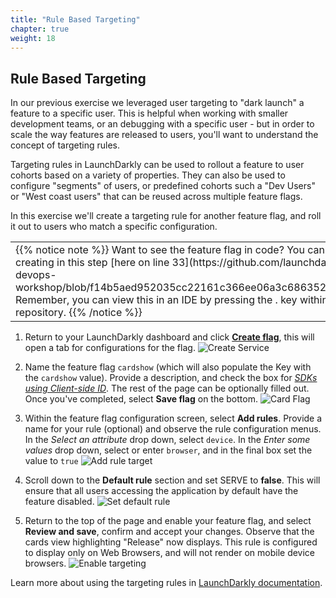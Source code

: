 ```yaml
---
title: "Rule Based Targeting"
chapter: true
weight: 18
---
```


## Rule Based Targeting

In our previous exercise we leveraged user targeting to "dark launch" a feature to a specific user. This is helpful when working with smaller development teams, or an debugging with a specific user - but in order to scale the way features are released to users, you'll want to understand the concept of targeting rules. 

Targeting rules in LaunchDarkly can be used to rollout a feature to user cohorts based on a variety of properties. They can also be used to configure "segments" of users, or predefined cohorts such a "Dev Users" or "West coast users" that can be reused across multiple feature flags. 

In this exercise we'll create a targeting rule for another feature flag, and roll it out to users who match a specific configuration. 

<table class="credit">
<tr class="credit"><td class="credit" style="width:100%">
{{% notice note %}}
Want to see the feature flag in code? You can see the flag we are creating in this step [here on line 33](https://github.com/launchdarkly-labs/ld-aws-devops-workshop/blob/f14b5aed952035cc22161c366ee06a3c686352ba/src/App.js#L33). Remember, you can view this in an IDE by pressing the . key within the GitHub repository. 
{{% /notice %}}
</td></tr>
</table>

1. Return to your LaunchDarkly dashboard and click [**Create flag**](https://app.launchdarkly.com/default/test/features/new), this will open a tab for configurations for the flag. 
![Create Service](/images/setup/rule-target-0.png)

1. Name the feature flag `cardshow` (which will also populate the Key with the `cardshow` value). Provide a description, and check the box for [*SDKs using Client-side ID*](https://docs.launchdarkly.com/home/getting-started/feature-flags#making-flags-available-to-client-side-and-mobile-sdks). The rest of the page can be optionally filled out. Once you've completed, select **Save flag** on the bottom.
![Card Flag](/images/setup/rule-target-1.png)

1. Within the feature flag configuration screen, select **Add rules**. Provide a name for your rule (optional) and observe the rule configuration menus. In the *Select an attribute* drop down, select `device`. In the *Enter some values* drop down, select or enter `browser`, and in the final box set the value to `true`
![Add rule target](/images/setup/rule-target-2.png)
 
1. Scroll down to the **Default rule** section and set SERVE to **false**. This will ensure that all users accessing the application by default have the feature disabled. 
![Set default rule](/images/setup/user-target-2.png)

1. Return to the top of the page and enable your feature flag, and select **Review and save**, confirm and accept your changes. Observe that the cards view highlighting "Release" now displays. This rule is configured to display only on Web Browsers, and will not render on mobile device browsers. 
![Enable targeting](/images/setup/rule-targeting-demo.gif)

Learn more about using the targeting rules in [LaunchDarkly documentation](https://docs.launchdarkly.com/home/flags/targeting-rules).